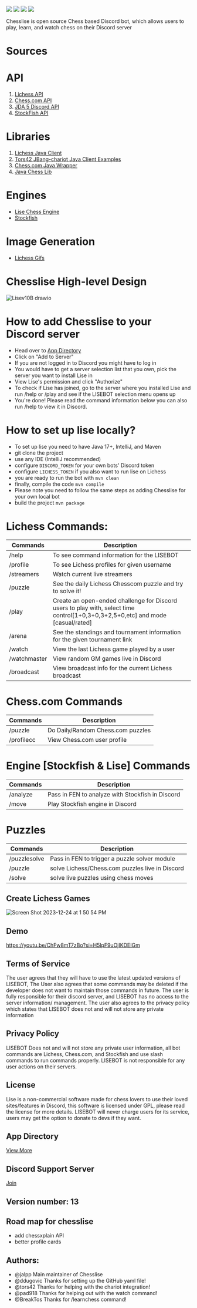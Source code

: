 ![](https://img.shields.io/badge/Status-Verified%20Discord%20Bot-brightgreen)
![](https://img.shields.io/badge/Status-Online-brightgreen)
![](https://img.shields.io/badge/Discord%20API-JDA-purple)
![](https://img.shields.io/badge/Available%20On-Discord%20App%20Directory%20-blue)

Chesslise is open source Chess based Discord bot, which allows users to play, learn, and watch chess on their Discord server

# Sources

# API

 1. [Lichess API](https://lichess.org/api) 
 2. [Chess.com API](https://github.com/sornerol/chess-com-pubapi-java-wrapper)
 3. [JDA 5 Discord API](https://github.com/DV8FromTheWorld/JDA)
 4. [StockFish API](https://stockfish.online/)

# Libraries

 1. [Lichess Java Client](https://github.com/tors42/chariot) 
 2. [Tors42 JBang-chariot Java Client Examples](https://github.com/tors42/jbang-chariot)
 3. [Chess.com Java Wrapper](https://github.com/sornerol/chess-com-pubapi-java-wrapper)
 4. [Java Chess Lib](https://github.com/bhlangonijr/chesslib)

# Engines

- [Lise Chess Engine](https://github.com/jalpp/LiseChessEngine) 
- [Stockfish](https://stockfishchess.org/)

# Image Generation
- [Lichess Gifs](https://github.com/lichess-org/lila-gif)

# Chesslise High-level Design
![Lisev10B drawio](https://github.com/jalpp/LichessSearchEngineBot/assets/92553013/ab1aa349-135b-4f57-a592-bba4e6faf733)


# How to add Chesslise to your Discord server
- Head over to [App Directory](https://discord.com/application-directory/930544707300393021)
- Click on "Add to Server"
- If you are not logged in to Discord you might have to log in
- You would have to get a server selection list that you own, pick the server you want to install Lise in
- View Lise's permission and click "Authorize"
- To check if Lise has joined, go to the server where you installed Lise and run /help or /play and see if the LISEBOT selection menu opens up
- You're done! Please read the command information below you can also run /help to view it in Discord.

# How to set up lise locally?

- To set up lise you need to have Java 17+, IntelliJ, and Maven
- git clone the project
- use any IDE (IntelliJ recommended)
- configure ``` DISCORD_TOKEN ``` for your own bots' Discord token
- configure ``` LICHESS_TOKEN ``` if you also want to run lise on Lichess
- you are ready to run the bot with ``` mvn clean ```
- finally, compile the code ``` mvn compile ```
- Please note you need to follow the same steps as adding Chesslise for your own local bot
- build the project ``` mvn package ```

# Lichess Commands:
| Commands                   | Description |
|----------------------------| ----------- |
| /help                      | To see command information for the LISEBOT       |
| /profile                   | To see Lichess profiles for given username       |
| /streamers                 | Watch current live streamers |
| /puzzle                    | See the daily Lichess Chesscom puzzle and try to solve it! |
| /play                      | Create an open-ended challenge for Discord users to play with, select time control[1+0,3+0,3+2,5+0,etc] and mode [casual/rated] |
| /arena                     | See the standings and tournament information for the given tournament link|
| /watch                     | View the last Lichess game played by a user  |
| /watchmaster               | View random GM games live in Discord         |
| /broadcast                 | View broadcast info for the current Lichess broadcast |



# Chess.com Commands
| Commands     | Description |
| ----------- | ----------- |
| /puzzle      | Do Daily/Random Chess.com puzzles     |
| /profilecc   | View Chess.com user profile           |


# Engine [Stockfish & Lise] Commands
| Commands     | Description |
| ----------- | ----------- |
| /analyze    |  Pass in FEN to analyze with Stockfish in Discord    |
| /move       |  Play Stockfish engine in Discord          |

# Puzzles
| Commands     | Description |
| ----------- | ----------- |
| /puzzlesolve    |  Pass in FEN to trigger a puzzle solver module   |
| /puzzle      |  solve Lichess/Chess.com puzzles live in Discord        |
| /solve    |  solve live puzzles using chess moves        |


## Create Lichess Games

![Screen Shot 2023-12-24 at 1 50 54 PM](https://github.com/jalpp/LichessSearchEngineBot/assets/92553013/bdf9c7bb-c908-4c57-91c5-165def5cf605)

## Demo

https://youtu.be/ChFw8mT7zBo?si=H5lpF9uOjIKDEIGm

## Terms of Service
The user agrees that they will have to use the latest updated versions of LISEBOT, The User also agrees that some commands may be deleted if the developer does not want to maintain those commands in future. The user is fully responsible for their discord server, and LISEBOT has no access to the server information/ management. The user also agrees to the privacy policy which states that LISEBOT does not and will not store any private information

## Privacy Policy
LISEBOT Does not and will not store any private user information, all bot commands are Lichess, Chess.com, and Stockfish and use slash commands to run commands properly. LISEBOT is not responsible for any user actions on their servers.

## License 
Lise is a non-commercial software made for chess lovers to use their loved sites/features in Discord, this software is licensed under GPL, please read the license for more details. LISEBOT will never charge users for its service, users may get the option to donate to devs if they want.

## App Directory 
[View More](https://discord.com/application-directory/930544707300393021)

## Discord Support Server
[Join](https://discord.gg/uncmhknmYg)

## Version number: 13

## Road map for chesslise
- add chessxplain API
- better profile cards 

## Authors:
- @jalpp Main maintainer of Chesslise 
- @ddugovic Thanks for setting up the GitHub yaml file!
- @tors42 Thanks for helping with the chariot integration! 
- @pad918 Thanks for helping out with the watch command!
- @BreakTos Thanks for /learnchess command!




